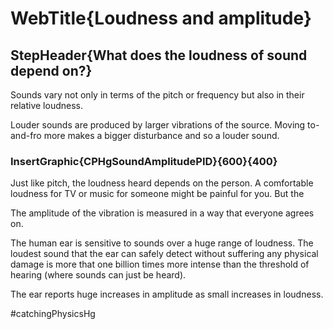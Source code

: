 # WebTitle{Loudness and amplitude}

## StepHeader{What does the loudness of sound depend on?}

Sounds vary not only in terms of the pitch or frequency but also in their relative loudness.

Louder sounds are produced by larger vibrations of the source. Moving to-and-fro more makes a bigger disturbance and so a louder sound.

### InsertGraphic{CPHgSoundAmplitudePID}{600}{400}

Just like pitch, the loudness heard depends on the person. A comfortable loudness for TV or music for someone might be painful for you. But the 

The amplitude of the vibration is measured in a way that everyone agrees on.

The human ear is sensitive to sounds over a huge range of loudness. The loudest sound that the ear can safely detect without suffering any physical damage is more that one billion times more intense than the threshold of hearing (where sounds can just be heard).

The ear reports huge increases in amplitude as small increases in loudness.


#catchingPhysicsHg